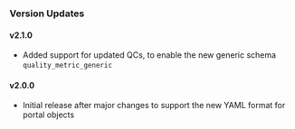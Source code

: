 ### Version Updates

#### v2.1.0
  * Added support for updated QCs, to enable the new generic schema ``quality_metric_generic``


#### v2.0.0
  * Initial release after major changes to support the new YAML format for portal objects
